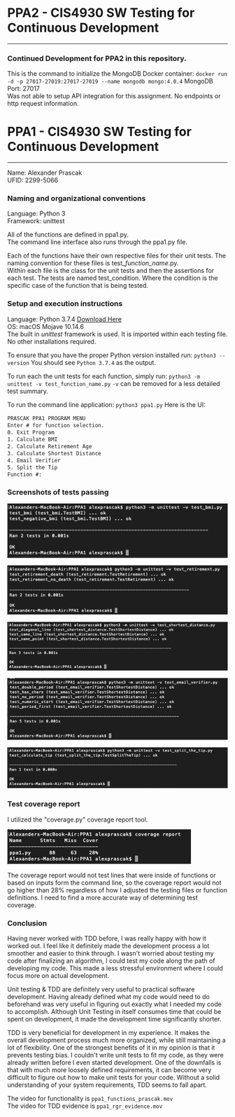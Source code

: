 # PPA2 - CIS4930 SW Testing for Continuous Development
***

### Continued Development for PPA2 in this repository.
This is the command to initialize the MongoDB Docker container: `docker run -d -p 27017-27019:27017-27019 --name mongodb mongo:4.0.4`
MongoDB Port: 27017  
Was not able to setup API integration for this assignment. No endpoints or http request information.




# PPA1 - CIS4930 SW Testing for Continuous Development
***
Name: Alexander Prascak  
UFID: 2299-5066

### Naming and organizational conventions
Language: Python 3  
Framework: unittest  
  
All of the functions are defined in ppa1.py.  
The command line interface also runs through the ppa1.py file.  
  
Each of the functions have their own respective files for their unit tests. The naming convention for these files is test_*function_name*.py.  
Within each file is the class for the unit tests and then the assertions for each test. The tests are named test_condition. Where the condition is the specific case of the function that is being tested.

### Setup and execution instructions
Language: Python 3.7.4 [Download Here](https://www.python.org/downloads/)  
OS: macOS Mojave 10.14.6  
The built in *unittest* framework is used. It is imported within each testing file. No other installations required.
  
To ensure that you have the proper Python version installed run: `python3 --version`
You should see `Python 3.7.4` as the output.

To run each the unit tests for each function, simply run: `python3 -m unittest -v test_function_name.py`
`-v` can be removed for a less detailed test summary.
  
To run the command line application: `python3 ppa1.py`
Here is the UI:
```
PRASCAK PPA1 PROGRAM MENU
Enter # for function selection.
0. Exit Program
1. Calculate BMI
2. Calculate Retirement Age
3. Calculate Shortest Distance
4. Email Verifier
5. Split the Tip
Function #: 
```

### Screenshots of tests passing
![BMI Testing](https://github.com/APrascak/PPA1/blob/master/screenshots/test_bmi_ss.png?raw=true)
  
![Retirement Testing](https://github.com/APrascak/PPA1/blob/master/screenshots/test_retirement_ss.png?raw=true)
  
![Shortest Distance Testing](https://github.com/APrascak/PPA1/blob/master/screenshots/test_shortest_distance_ss.png?raw=true)
  
![Email Verifier Testing](https://github.com/APrascak/PPA1/blob/master/screenshots/test_email_verifier_ss.png?raw=true)
  
![Split Testing](https://github.com/APrascak/PPA1/blob/master/screenshots/test_calculator_tip_ss.png?raw=true)

### Test coverage report
I utilized the "coverage.py" coverage report tool.
  
![Coverage report](https://github.com/APrascak/PPA1/blob/master/screenshots/Screen%20Shot%202019-09-10%20at%2010.24.06%20PM.png?raw=true)
  
The coverage report would not test lines that were inside of functions or based on inputs form the command line, so the coverage report would not go higher than 28% regardless of how I adjusted the testing files or function definitions. I need to find a more accurate way of determining test coverage.


### Conclusion
Having never worked with TDD before, I was really happy with how it worked out. I feel like it definitely made the development process a lot smoother and easier to think through. I wasn't worried about testing my code after finalizing an algorithm, I could test my code along the path of developing my code. This made a less stressful environment where I could focus more on actual development.  
  
Unit testing & TDD are definitely very useful to practical software development. Having already defined what my code would need to do beforehand was very useful in figuring out exactly what I needed my code to accomplish. Although Unit Testing in itself consumes time that could be spent on development, it made the development time significantly shorter.  
  
TDD is very beneficial for development in my experience. It makes the overall development process much more organized, while still maintaining a lot of flexibility. One of the strongest benefits of it in my opinion is that it prevents testing bias. I couldn't write unit tests to fit my code, as they were already written before I even started development. One of the downfalls is that with much more loosely defined requirements, it can become very difficult to figure out how to make unit tests for your code. Without a solid understanding of your system requirements, TDD seems to fall apart.
  
The video for functionality is `ppa1_functions_prascak.mov`  
The video for TDD evidence is `ppa1_rgr_evidence.mov`